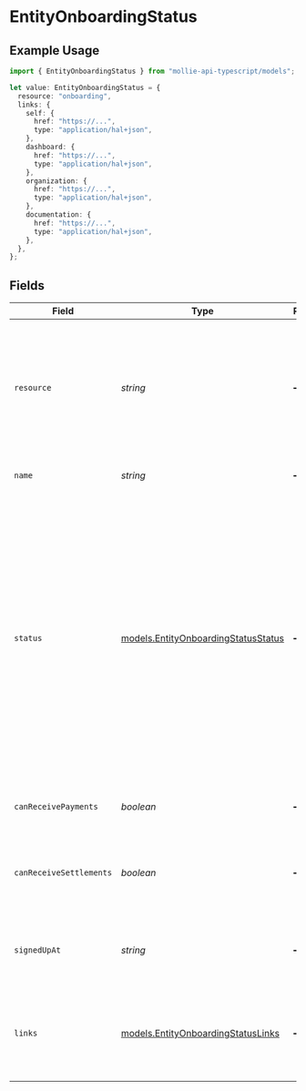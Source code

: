 # EntityOnboardingStatus

## Example Usage

```typescript
import { EntityOnboardingStatus } from "mollie-api-typescript/models";

let value: EntityOnboardingStatus = {
  resource: "onboarding",
  links: {
    self: {
      href: "https://...",
      type: "application/hal+json",
    },
    dashboard: {
      href: "https://...",
      type: "application/hal+json",
    },
    organization: {
      href: "https://...",
      type: "application/hal+json",
    },
    documentation: {
      href: "https://...",
      type: "application/hal+json",
    },
  },
};
```

## Fields

| Field                                                                                                                                                                                                                                                              | Type                                                                                                                                                                                                                                                               | Required                                                                                                                                                                                                                                                           | Description                                                                                                                                                                                                                                                        | Example                                                                                                                                                                                                                                                            |
| ------------------------------------------------------------------------------------------------------------------------------------------------------------------------------------------------------------------------------------------------------------------ | ------------------------------------------------------------------------------------------------------------------------------------------------------------------------------------------------------------------------------------------------------------------ | ------------------------------------------------------------------------------------------------------------------------------------------------------------------------------------------------------------------------------------------------------------------ | ------------------------------------------------------------------------------------------------------------------------------------------------------------------------------------------------------------------------------------------------------------------ | ------------------------------------------------------------------------------------------------------------------------------------------------------------------------------------------------------------------------------------------------------------------ |
| `resource`                                                                                                                                                                                                                                                         | *string*                                                                                                                                                                                                                                                           | :heavy_minus_sign:                                                                                                                                                                                                                                                 | Indicates the response contains an onboarding status object. Will always contain the string `onboarding` for this<br/>resource type.                                                                                                                               | onboarding                                                                                                                                                                                                                                                         |
| `name`                                                                                                                                                                                                                                                             | *string*                                                                                                                                                                                                                                                           | :heavy_minus_sign:                                                                                                                                                                                                                                                 | The name of the organization.                                                                                                                                                                                                                                      |                                                                                                                                                                                                                                                                    |
| `status`                                                                                                                                                                                                                                                           | [models.EntityOnboardingStatusStatus](../models/entityonboardingstatusstatus.md)                                                                                                                                                                                   | :heavy_minus_sign:                                                                                                                                                                                                                                                 | The current status of the organization's onboarding process.<br/><br/>* `needs-data` — The merchant needs to provide additional information<br/>* `in-review` — The merchant provided all information, awaiting review from Mollie<br/>* `completed` — The onboarding is completed |                                                                                                                                                                                                                                                                    |
| `canReceivePayments`                                                                                                                                                                                                                                               | *boolean*                                                                                                                                                                                                                                                          | :heavy_minus_sign:                                                                                                                                                                                                                                                 | Whether the organization can receive payments.                                                                                                                                                                                                                     |                                                                                                                                                                                                                                                                    |
| `canReceiveSettlements`                                                                                                                                                                                                                                            | *boolean*                                                                                                                                                                                                                                                          | :heavy_minus_sign:                                                                                                                                                                                                                                                 | Whether the organization can receive settlements to their external bank account.                                                                                                                                                                                   |                                                                                                                                                                                                                                                                    |
| `signedUpAt`                                                                                                                                                                                                                                                       | *string*                                                                                                                                                                                                                                                           | :heavy_minus_sign:                                                                                                                                                                                                                                                 | The sign up date time of the organization in [ISO 8601](https://en.wikipedia.org/wiki/ISO_8601) format.                                                                                                                                                            |                                                                                                                                                                                                                                                                    |
| `links`                                                                                                                                                                                                                                                            | [models.EntityOnboardingStatusLinks](../models/entityonboardingstatuslinks.md)                                                                                                                                                                                     | :heavy_minus_sign:                                                                                                                                                                                                                                                 | An object with several relevant URLs. Every URL object will contain an `href` and a `type` field.                                                                                                                                                                  |                                                                                                                                                                                                                                                                    |